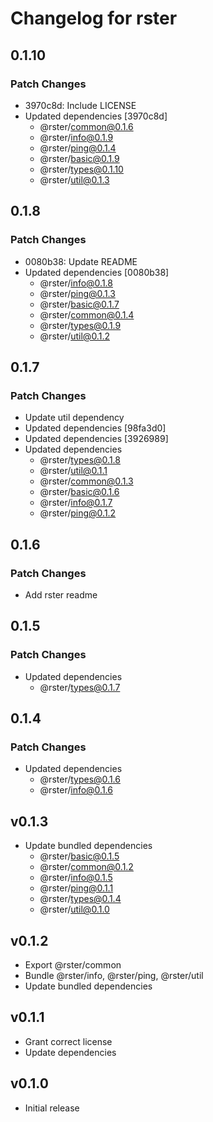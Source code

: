 # Changelog for rster

## 0.1.10

### Patch Changes

- 3970c8d: Include LICENSE
- Updated dependencies [3970c8d]
  - @rster/common@0.1.6
  - @rster/info@0.1.9
  - @rster/ping@0.1.4
  - @rster/basic@0.1.9
  - @rster/types@0.1.10
  - @rster/util@0.1.3

## 0.1.8

### Patch Changes

- 0080b38: Update README
- Updated dependencies [0080b38]
  - @rster/info@0.1.8
  - @rster/ping@0.1.3
  - @rster/basic@0.1.7
  - @rster/common@0.1.4
  - @rster/types@0.1.9
  - @rster/util@0.1.2

## 0.1.7

### Patch Changes

- Update util dependency
- Updated dependencies [98fa3d0]
- Updated dependencies [3926989]
- Updated dependencies
  - @rster/types@0.1.8
  - @rster/util@0.1.1
  - @rster/common@0.1.3
  - @rster/basic@0.1.6
  - @rster/info@0.1.7
  - @rster/ping@0.1.2

## 0.1.6

### Patch Changes

- Add rster readme

## 0.1.5

### Patch Changes

- Updated dependencies
  - @rster/types@0.1.7

## 0.1.4

### Patch Changes

- Updated dependencies
  - @rster/types@0.1.6
  - @rster/info@0.1.6

## v0.1.3

- Update bundled dependencies
  - @rster/basic@0.1.5
  - @rster/common@0.1.2
  - @rster/info@0.1.5
  - @rster/ping@0.1.1
  - @rster/types@0.1.4
  - @rster/util@0.1.0

## v0.1.2

- Export @rster/common
- Bundle @rster/info, @rster/ping, @rster/util
- Update bundled dependencies

## v0.1.1

- Grant correct license
- Update dependencies

## v0.1.0

- Initial release
